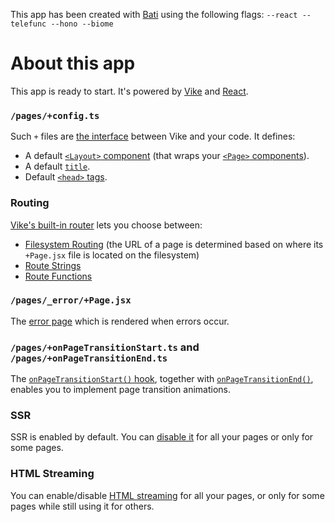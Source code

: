This app has been created with [Bati](https://batijs.dev) using the following flags: `--react --telefunc --hono --biome`

# About this app
This app is ready to start. It's powered by [Vike](https://vike.dev) and [React](https://react.dev/learn).

### `/pages/+config.ts`

Such `+` files are [the interface](https://vike.dev/config) between Vike and your code. It defines:
- A default [`<Layout>` component](https://vike.dev/Layout) (that wraps your [`<Page>` components](https://vike.dev/Page)).
- A default [`title`](https://vike.dev/head).
- Default [`<head>` tags](https://vike.dev/head).

### Routing

[Vike's built-in router](https://vike.dev/routing) lets you choose between:
 - [Filesystem Routing](https://vike.dev/filesystem-routing) (the URL of a page is determined based on where its `+Page.jsx` file is located on the filesystem)
 - [Route Strings](https://vike.dev/route-string)
 - [Route Functions](https://vike.dev/route-function)

### `/pages/_error/+Page.jsx`

The [error page](https://vike.dev/error-page) which is rendered when errors occur.

### `/pages/+onPageTransitionStart.ts` and `/pages/+onPageTransitionEnd.ts`

The [`onPageTransitionStart()` hook](https://vike.dev/onPageTransitionStart), together with [`onPageTransitionEnd()`](https://vike.dev/onPageTransitionEnd), enables you to implement page transition animations.

### SSR

SSR is enabled by default. You can [disable it](https://vike.dev/ssr) for all your pages or only for some pages.

### HTML Streaming

You can enable/disable [HTML streaming](https://vike.dev/streaming) for all your pages, or only for some pages while still using it for others.

